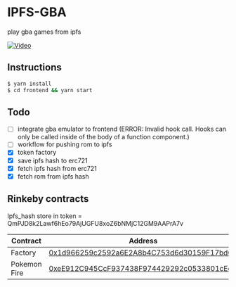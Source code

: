 # IPFS-GBA

play gba games from ipfs

[![Video](https://img.youtube.com/vi/jdD_Mvz4hjM/0.jpg)](https://www.youtube.com/watch?v=jdD_Mvz4hjM)

## Instructions

```bash
$ yarn install
$ cd frontend && yarn start
```

## Todo

- [ ] integrate gba emulator to frontend (ERROR: Invalid hook call. Hooks can only be called inside of the body of a function component.)
- [ ] workflow for pushing rom to ipfs
- [x] token factory
- [x] save ipfs hash to erc721
- [x] fetch ipfs hash from erc721
- [x] fetch rom from ipfs hash

## Rinkeby contracts

Ipfs_hash store in token = QmPJD8k2Lawf6hEo79AjUGFU8xoZ6bNMjC12GM9AAPrA7v

| Contract     | Address                                                                                                                     |
| ------------ | --------------------------------------------------------------------------------------------------------------------------- |
| Factory      | [0x1d966259c2592a6E2A8b4C753d6d30159F17bdC1](https://rinkeby.etherscan.io/token/0xeE912C945CcF937438F974429292c0533801cEea) |
| Pokemon Fire | [0xeE912C945CcF937438F974429292c0533801cEea](https://rinkeby.etherscan.io/token/0xeE912C945CcF937438F974429292c0533801cEea) |
